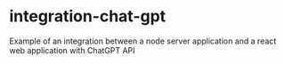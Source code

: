 # integration-chat-gpt
Example of an integration between a node server application and a react web application with ChatGPT API
